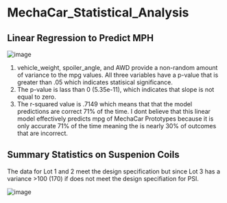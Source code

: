 # MechaCar_Statistical_Analysis

## Linear Regression to Predict MPH

![image](https://user-images.githubusercontent.com/107078763/190730966-6ba07046-9507-4fef-b86e-b7830c2f778c.png)

1. vehicle_weight, spoiler_angle, and AWD provide a non-random amount of variance to the mpg values. All three variables have a p-value that is greater than .05 which indicates statisical significance.  
2. The p-value is lass than 0 (5.35e-11), which indicates that slope is not equal to zero.
3. The r-squared value is .7149 which means that that the model predictions are correct 71% of the time. I dont believe that this linear model effectively predicts mpg of MechaCar Prototypes because it is only accurate 71% of the time meaning the is nearly 30% of outcomes that are incorrect. 


## Summary Statistics on Suspenion Coils

The data for Lot 1 and 2 meet the design specification but since Lot 3 has a variance >100 (170) if does not meet the design specifiation for PSI.

![image](https://user-images.githubusercontent.com/107078763/190791282-57b2a3eb-ba47-4770-8c96-0619894aeb43.png)

